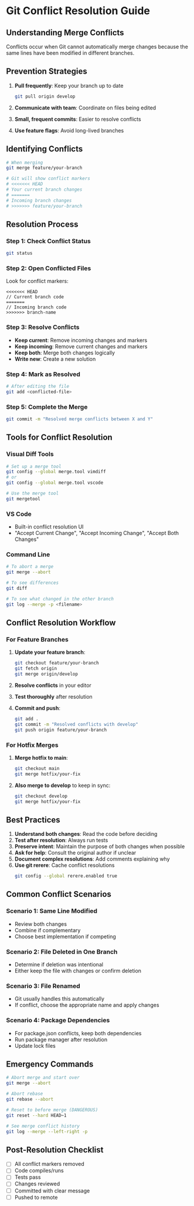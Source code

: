 # Git Conflict Resolution Guide

## Understanding Merge Conflicts

Conflicts occur when Git cannot automatically merge changes because the same lines have been modified in different branches.

## Prevention Strategies

1. **Pull frequently**: Keep your branch up to date
   ```bash
   git pull origin develop
   ```

2. **Communicate with team**: Coordinate on files being edited

3. **Small, frequent commits**: Easier to resolve conflicts

4. **Use feature flags**: Avoid long-lived branches

## Identifying Conflicts

```bash
# When merging
git merge feature/your-branch

# Git will show conflict markers
# <<<<<<< HEAD
# Your current branch changes
# =======
# Incoming branch changes
# >>>>>>> feature/your-branch
```

## Resolution Process

### Step 1: Check Conflict Status
```bash
git status
```

### Step 2: Open Conflicted Files
Look for conflict markers:
```
<<<<<<< HEAD
// Current branch code
=======
// Incoming branch code
>>>>>>> branch-name
```

### Step 3: Resolve Conflicts
- **Keep current**: Remove incoming changes and markers
- **Keep incoming**: Remove current changes and markers
- **Keep both**: Merge both changes logically
- **Write new**: Create a new solution

### Step 4: Mark as Resolved
```bash
# After editing the file
git add <conflicted-file>
```

### Step 5: Complete the Merge
```bash
git commit -m "Resolved merge conflicts between X and Y"
```

## Tools for Conflict Resolution

### Visual Diff Tools
```bash
# Set up a merge tool
git config --global merge.tool vimdiff
# or
git config --global merge.tool vscode

# Use the merge tool
git mergetool
```

### VS Code
- Built-in conflict resolution UI
- "Accept Current Change", "Accept Incoming Change", "Accept Both Changes"

### Command Line
```bash
# To abort a merge
git merge --abort

# To see differences
git diff

# To see what changed in the other branch
git log --merge -p <filename>
```

## Conflict Resolution Workflow

### For Feature Branches

1. **Update your feature branch**:
   ```bash
   git checkout feature/your-branch
   git fetch origin
   git merge origin/develop
   ```

2. **Resolve conflicts** in your editor

3. **Test thoroughly** after resolution

4. **Commit and push**:
   ```bash
   git add .
   git commit -m "Resolved conflicts with develop"
   git push origin feature/your-branch
   ```

### For Hotfix Merges

1. **Merge hotfix to main**:
   ```bash
   git checkout main
   git merge hotfix/your-fix
   ```

2. **Also merge to develop** to keep in sync:
   ```bash
   git checkout develop
   git merge hotfix/your-fix
   ```

## Best Practices

1. **Understand both changes**: Read the code before deciding
2. **Test after resolution**: Always run tests
3. **Preserve intent**: Maintain the purpose of both changes when possible
4. **Ask for help**: Consult the original author if unclear
5. **Document complex resolutions**: Add comments explaining why
6. **Use git rerere**: Cache conflict resolutions
   ```bash
   git config --global rerere.enabled true
   ```

## Common Conflict Scenarios

### Scenario 1: Same Line Modified
- Review both changes
- Combine if complementary
- Choose best implementation if competing

### Scenario 2: File Deleted in One Branch
- Determine if deletion was intentional
- Either keep the file with changes or confirm deletion

### Scenario 3: File Renamed
- Git usually handles this automatically
- If conflict, choose the appropriate name and apply changes

### Scenario 4: Package Dependencies
- For package.json conflicts, keep both dependencies
- Run package manager after resolution
- Update lock files

## Emergency Commands

```bash
# Abort merge and start over
git merge --abort

# Abort rebase
git rebase --abort

# Reset to before merge (DANGEROUS)
git reset --hard HEAD~1

# See merge conflict history
git log --merge --left-right -p
```

## Post-Resolution Checklist

- [ ] All conflict markers removed
- [ ] Code compiles/runs
- [ ] Tests pass
- [ ] Changes reviewed
- [ ] Committed with clear message
- [ ] Pushed to remote
